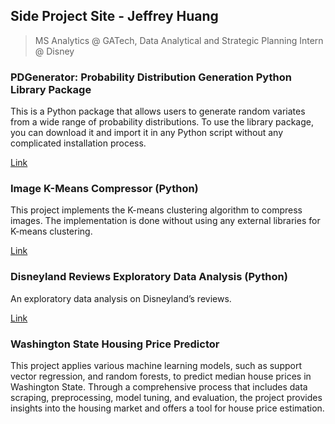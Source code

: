 ## Side Project Site - Jeffrey Huang
> MS Analytics @ GATech, Data Analytical and Strategic Planning Intern @ Disney

### PDGenerator: Probability Distribution Generation Python Library Package
This is a Python package that allows users to generate random variates from a wide range of probability distributions. To use the library package, you can download it and import it in any Python script without any complicated installation process.

[Link](https://github.com/jhuang678/Distribution_Generator)

### Image K-Means Compressor (Python)
This project implements the K-means clustering algorithm to compress images. The implementation is done without using any external libraries for K-means clustering.

[Link](https://github.com/jhuang678/Image_Compression)


### Disneyland Reviews Exploratory Data Analysis (Python)
An exploratory data analysis on Disneyland’s reviews.

[Link](https://github.com/jhuang678/Disneyland_Reviews_EDA)


### Washington State Housing Price Predictor
This project applies various machine learning models, such as support vector regression,  and random forests, to predict median house prices in Washington State. Through a comprehensive process that includes data scraping, preprocessing, model tuning, and evaluation, the project provides insights into the housing market and offers a tool for house price estimation.

